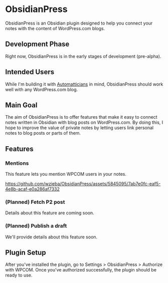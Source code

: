 # ObsidianPress

ObsidianPress is an Obsidian plugin designed to help you connect your notes with the content of WordPress.com blogs.

## Development Phase
Right now, ObsidianPress is in the early stages of development (pre-alpha).

## Intended Users
While I'm building it with [Automatticians](https://automattic.com/about/) in mind, ObsidianPress should work well with any WordPress.com blog.

## Main Goal
The aim of ObsidianPress is to offer features that make it easy to connect notes written in Obsidian with blog posts on WordPress.com. By doing this, I hope to improve the value of private notes by letting users link personal notes to blog posts or parts of them.

## Features

### Mentions
This feature lets you mention WPCOM users in your notes.

https://github.com/wzieba/ObsidianPress/assets/5845095/7ab7e0fc-eaf5-4e8b-acaf-e0a286af7332

### (Planned) Fetch P2 post
Details about this feature are coming soon.

### (Planned) Publish a draft
We'll provide details about this feature soon.

## Plugin Setup
After you've installed the plugin, go to Settings > ObsidianPress > Authorize with WPCOM. Once you've authorized successfully, the plugin should be ready to use.

